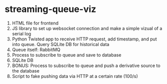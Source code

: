 # streaming-queue-viz

1. HTML file for frontend
2. JS library to set up websocket connection and make a simple vizual of a serial log
3. Python Twisted app to receive HTTP request, add timestamp, and put into queue. Query SQLite DB for historical data
4. Queue itself: RabbitMQ
5. Process to subscribe to queue and save to database
6. SQLite DB
7. BONUS: Process to subscribe to queue and push a derivative source to the database
8. Script to fake pushing data via HTTP at a certain rate (100/s)
